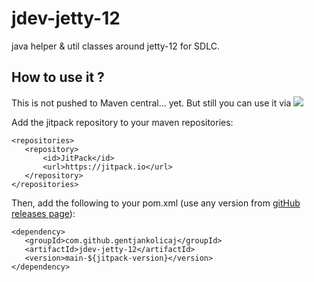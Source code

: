 # jdev-jetty-12

java helper & util classes around jetty-12 for SDLC.

## How to use it ?

This is not pushed to Maven central... yet. But still you can use it
via [![](https://jitpack.io/v/gentjankolicaj/jdev-jetty-12.svg)](https://jitpack.io/#gentjankolicaj/jdev-primitive)

Add the jitpack repository to your maven repositories:

 ```
<repositories>
    <repository>
        <id>JitPack</id>
        <url>https://jitpack.io</url>
    </repository>
</repositories>
 ```

Then, add the following to your pom.xml (use any version
from [gitHub releases page](https://github.com/gentjankolicaj/jdev-jetty-12/releases)):

 ```
<dependency>
    <groupId>com.github.gentjankolicaj</groupId>
    <artifactId>jdev-jetty-12</artifactId>
    <version>main-${jitpack-version}</version>
</dependency>
 ```

